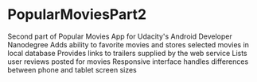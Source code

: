 # PopularMoviesPart2
Second part of Popular Movies App for Udacity's Android Developer Nanodegree
  Adds ability to favorite movies and stores selected movies in local database
  Provides links to trailers supplied by the web service
  Lists user reviews posted for movies
  Responsive interface handles differences between phone and tablet screen sizes

